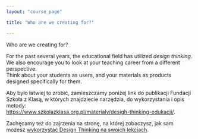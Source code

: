 ```yaml
---
layout: "course_page"

title: "Who are we creating for?"

---
```


<div class="text-center screen-title">
Who are we creating for?
</div>

<div class="screen-content">
  <p>
    For the past several years, the educational field has utilized <i>design thinking</i>. We also encourage you to look at your teaching career from a different perspective.<br/>
Think about your students as users, and your materials as products designed specifically for them.
  </p>
  
  <p>
  Aby było łatwiej to zrobić, zamieszczamy poniżej link do publikacji Fundacji Szkoła z Klasą, w których znajdziecie narzędzia, do wykorzystania i opis metody:<br/>
<a class="content-link" target="_blank" href="https://www.szkolazklasa.org.pl/materialy/desigh-thinking-edukacji/">https://www.szkolazklasa.org.pl/materialy/desigh-thinking-edukacji/</a>.
  </p>
  
  <p>Zachęcamy też do zajrzenia na stronę, na której zobaczysz, jak sam możesz <a class="content-link" target="_blank" href="https://dfcworld.com/Home/home?cname=Poland">wykorzystać Design Thinking na swoich lekcjach</a>.</p>
 
</div> 
